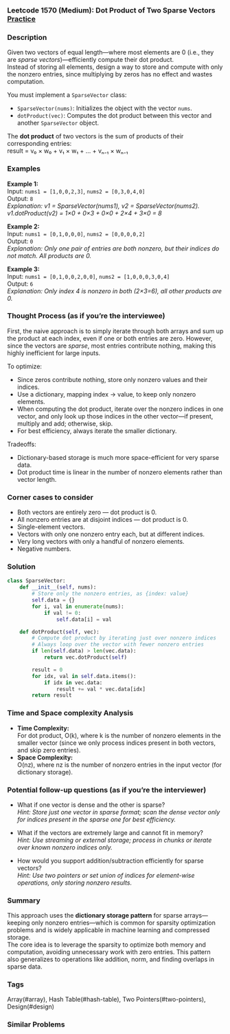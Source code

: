 ### Leetcode 1570 (Medium): Dot Product of Two Sparse Vectors [Practice](https://leetcode.com/problems/dot-product-of-two-sparse-vectors)

### Description  
Given two vectors of equal length—where most elements are 0 (i.e., they are *sparse vectors*)—efficiently compute their dot product.  
Instead of storing all elements, design a way to store and compute with only the nonzero entries, since multiplying by zeros has no effect and wastes computation.

You must implement a `SparseVector` class:
- `SparseVector(nums)`: Initializes the object with the vector `nums`.
- `dotProduct(vec)`: Computes the dot product between this vector and another `SparseVector` object.

The **dot product** of two vectors is the sum of products of their corresponding entries:  
result = v₀ × w₀ + v₁ × w₁ + ... + vₙ₋₁ × wₙ₋₁

### Examples  

**Example 1:**  
Input: `nums1 = [1,0,0,2,3]`, `nums2 = [0,3,0,4,0]`  
Output: `8`  
*Explanation: v1 = SparseVector(nums1), v2 = SparseVector(nums2).  
v1.dotProduct(v2) = 1×0 + 0×3 + 0×0 + 2×4 + 3×0 = 8*

**Example 2:**  
Input: `nums1 = [0,1,0,0,0]`, `nums2 = [0,0,0,0,2]`  
Output: `0`  
*Explanation: Only one pair of entries are both nonzero, but their indices do not match. All products are 0.*

**Example 3:**  
Input: `nums1 = [0,1,0,0,2,0,0]`, `nums2 = [1,0,0,0,3,0,4]`  
Output: `6`  
*Explanation: Only index 4 is nonzero in both (2×3=6), all other products are 0.*

### Thought Process (as if you’re the interviewee)  
First, the naive approach is to simply iterate through both arrays and sum up the product at each index, even if one or both entries are zero. However, since the vectors are *sparse*, most entries contribute nothing, making this highly inefficient for large inputs.

To optimize:
- Since zeros contribute nothing, store only nonzero values and their indices.
- Use a dictionary, mapping index → value, to keep only nonzero elements.  
- When computing the dot product, iterate over the nonzero indices in one vector, and only look up those indices in the other vector—if present, multiply and add; otherwise, skip.
- For best efficiency, always iterate the smaller dictionary.

Tradeoffs:  
- Dictionary-based storage is much more space-efficient for very sparse data.
- Dot product time is linear in the number of nonzero elements rather than vector length.

### Corner cases to consider  
- Both vectors are entirely zero — dot product is 0.
- All nonzero entries are at disjoint indices — dot product is 0.
- Single-element vectors.
- Vectors with only one nonzero entry each, but at different indices.
- Very long vectors with only a handful of nonzero elements.
- Negative numbers.

### Solution

```python
class SparseVector:
    def __init__(self, nums):
        # Store only the nonzero entries, as {index: value}
        self.data = {}
        for i, val in enumerate(nums):
            if val != 0:
                self.data[i] = val

    def dotProduct(self, vec):
        # Compute dot product by iterating just over nonzero indices
        # Always loop over the vector with fewer nonzero entries
        if len(self.data) > len(vec.data):
            return vec.dotProduct(self)

        result = 0
        for idx, val in self.data.items():
            if idx in vec.data:
                result += val * vec.data[idx]
        return result
```

### Time and Space complexity Analysis  

- **Time Complexity:**  
  For dot product, O(k), where k is the number of nonzero elements in the smaller vector (since we only process indices present in both vectors, and skip zero entries).
- **Space Complexity:**  
  O(nz), where nz is the number of nonzero entries in the input vector (for dictionary storage).

### Potential follow-up questions (as if you’re the interviewer)  

- What if one vector is dense and the other is sparse?  
  *Hint: Store just one vector in sparse format; scan the dense vector only for indices present in the sparse one for best efficiency.*

- What if the vectors are extremely large and cannot fit in memory?  
  *Hint: Use streaming or external storage; process in chunks or iterate over known nonzero indices only.*

- How would you support addition/subtraction efficiently for sparse vectors?  
  *Hint: Use two pointers or set union of indices for element-wise operations, only storing nonzero results.*

### Summary
This approach uses the **dictionary storage pattern** for sparse arrays—keeping only nonzero entries—which is common for sparsity optimization problems and is widely applicable in machine learning and compressed storage.  
The core idea is to leverage the sparsity to optimize both memory and computation, avoiding unnecessary work with zero entries. This pattern also generalizes to operations like addition, norm, and finding overlaps in sparse data.

### Tags
Array(#array), Hash Table(#hash-table), Two Pointers(#two-pointers), Design(#design)

### Similar Problems
